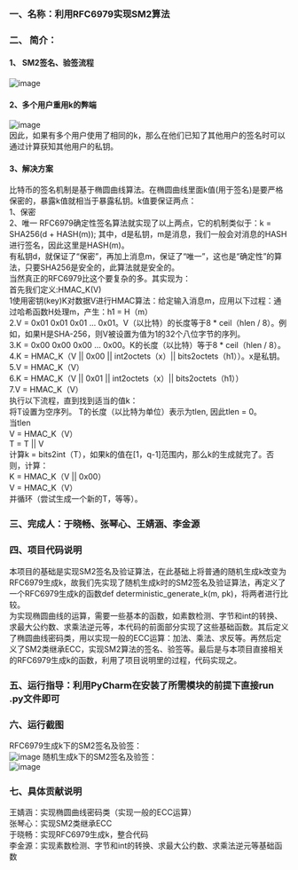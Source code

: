 ### 一、名称：利用RFC6979实现SM2算法  
### 二、	简介：  
#### 1、	SM2签名、验签流程  
 ![image](https://github.com/yuuu218/Innovation-pioneering/blob/main/image/sm2_5.png)  
#### 2、多个用户重用k的弊端  
 ![image](https://github.com/yuuu218/Innovation-pioneering/blob/main/image/sm2_6.png)  
因此，如果有多个用户使用了相同的k，那么在他们已知了其他用户的签名时可以通过计算获知其他用户的私钥。  
#### 3、解决方案  
比特币的签名机制是基于椭圆曲线算法。在椭圆曲线里面k值(用于签名)是要严格保密的，暴露k值就相当于暴露私钥。k值要保证两点：  
1、保密  
2、唯一 
RFC6979确定性签名算法就实现了以上两点，它的机制类似于：k = SHA256(d + HASH(m)); 其中，d是私钥，m是消息，我们一般会对消息的HASH进行签名，因此这里是HASH(m)。  
有私钥d，就保证了“保密”，再加上消息m，保证了“唯一”，这也是“确定性”的算法，只要SHA256是安全的，此算法就是安全的。  
当然真正的RFC6979比这个要复杂的多。其实现为：  
首先我们定义:HMAC_K(V)  
1使用密钥(key)K对数据V进行HMAC算法：给定输入消息m，应用以下过程：通过哈希函数H处理m，产生：h1 = H（m）  
2.V = 0x01 0x01 0x01 ... 0x01。V（以比特）的长度等于8 * ceil（hlen / 8）。例如，如果H是SHA-256，则V被设置为值为1的32个八位字节的序列。  
3.K = 0x00 0x00 0x00 ... 0x00。K的长度（以比特）等于8 * ceil（hlen / 8）。  
4.K = HMAC_K（V || 0x00 || int2octets（x）|| bits2octets（h1））。x是私钥。  
5.V = HMAC_K（V）  
6.K = HMAC_K（V || 0x01 || int2octets（x）|| bits2octets（h1））  
7.V = HMAC_K（V）  
执行以下流程，直到找到适当的值k：  
将T设置为空序列。 T的长度（以比特为单位）表示为tlen, 因此tlen = 0。  
当tlen  
V = HMAC_K（V）  
T = T || V  
计算k = bits2int（T），如果k的值在[1，q-1]范围内，那么k的生成就完了。否则，计算：  
K = HMAC_K（V || 0x00）  
V = HMAC_K（V）  
并循环（尝试生成一个新的T，等等）。  
### 三、完成人：于晓畅、张琴心、王婧涵、李金源  
### 四、项目代码说明  
本项目的基础是实现SM2签名及验证算法，在此基础上将普通的随机生成k改变为RFC6979生成k，故我们先实现了随机生成k时的SM2签名及验证算法，再定义了一个RFC6979生成k的函数def deterministic_generate_k(m, pk)，将两者进行比较。  
为实现椭圆曲线的运算，需要一些基本的函数，如素数检测、字节和int的转换、求最大公约数、求乘法逆元等，本代码的前面部分实现了这些基础函数。其后定义了椭圆曲线密码类，用以实现一般的ECC运算：加法、乘法、求反等。再然后定义了SM2类继承ECC，实现SM2算法的签名、验签等。最后是与本项目直接相关的RFC6979生成k的函数，利用了项目说明里的过程，代码实现之。  
### 五、运行指导：利用PyCharm在安装了所需模块的前提下直接run .py文件即可  
### 六、运行截图  
RFC6979生成k下的SM2签名及验签：  
 ![image](https://github.com/yuuu218/Innovation-pioneering/blob/main/image/sm2_7.png)
随机生成k下的SM2签名及验签：  
![image](https://github.com/yuuu218/Innovation-pioneering/blob/main/image/sm2_8.png)   
### 七、具体贡献说明  
王婧涵：实现椭圆曲线密码类（实现一般的ECC运算）  
张琴心：实现SM2类继承ECC  
于晓畅：实现RFC6979生成k，整合代码  
李金源：实现素数检测、字节和int的转换、求最大公约数、求乘法逆元等基础函数  

